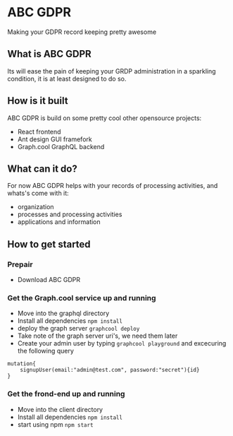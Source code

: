 # ABC GDPR
Making your GDPR record keeping pretty awesome

## What is ABC GDPR
Its will ease the pain of keeping your GRDP administration in a sparkling condition, it is at least designed to do so.

## How is it built
ABC GDPR is build on some pretty cool other opensource projects:
* React frontend
* Ant design GUI framefork
* Graph.cool GraphQL backend

## What can it do?
For now ABC GDPR helps with your records of processing activities, and whats's come with it:
* organization
* processes and processing activities
* applications and information

## How to get started
### Prepair
* Download ABC GDPR

### Get the Graph.cool service up and running
* Move into the graphql directory
* Install all dependencies `npm install`
* deploy the graph server `graphcool deploy`
* Take note of the graph server uri's, we need them later
* Create your admin user by typing `graphcool playground` and excecuring the following query
```
mutation{
	signupUser(email:"admin@test.com", password:"secret"){id}
}
```

### Get the frond-end up and running
* Move into the client directory
* Install all dependencies `npm install`
* start using npm `npm start`
